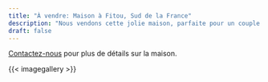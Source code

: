 ```yaml
---
title: "À vendre: Maison à Fitou, Sud de la France"
description: "Nous vendons cette jolie maison, parfaite pour un couple ou une petite famille."
draft: false
---
```


[Contactez-nous](/fr/pages/contact) pour plus de détails sur la maison.

{{< imagegallery >}}
